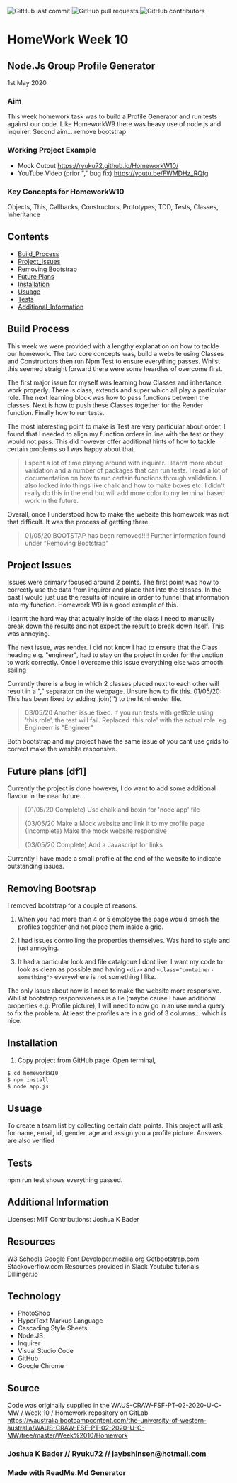 ![GitHub last commit](https://img.shields.io/github/last-commit/Ryuku72/HomeworkW10?style=for-the-badge)
![GitHub pull requests](https://img.shields.io/github/issues-pr/Ryuku72/HomeworkW10?style=for-the-badge)
![GitHub contributors](https://img.shields.io/github/contributors/Ryuku72/HomeworkW10?style=for-the-badge)

# HomeWork Week 10 
## Node.Js Group Profile Generator
1st May 2020


### Aim
This week homework task was to build a Profile Generator and run tests against our code. Like HomeworkW9 there was heavy use of node.js and inquirer.
Second aim... remove bootstrap



### Working Project Example
* Mock Output https://ryuku72.github.io/HomeworkW10/
* YouTube Video (prior "," bug fix) https://youtu.be/FWMDHz_RQfg



### Key Concepts for HomeworkW10
Objects, This, Callbacks, Constructors, Prototypes, TDD, Tests, Classes, Inheritance


 
## Contents
* [Build_Process](#Build_Process)
* [Project_Issues](#Project_Issues)
* [Removing Bootstrap](#Bootstrap)
* [Future Plans](#future)
* [Installation](#Installation)
* [Usuage](#Usuage)
* [Tests](#Tests)
* [Additional_Information](#Additional_Information)



<a name="Build_Process">

## Build Process 

This week we were provided with a lengthy explanation on how to tackle our homework. The two core concepts was, build a website using Classes and 
Constructors then run Npm Test to ensure everything passes. Whilst this seemed straight forward there were some heardles of overcome first.

The first major issue for myself was learning how Classes and inhertance work properly. There is class, extends and super which all play a 
particular role. The next learning block was how to pass functions between the classes. Next is how to push these Classes together for the Render 
function. Finally how to run tests.
 
The most interesting point to make is Test are very particular about order. I found that I needed to align my function orders in line with the test 
or they would not pass. This did however offer additional hints of how to tackle certain problems so I was happy about that.

> I spent a lot of time playing around with inquirer. I learnt more about validation and a 
> number of packages that can run tests. I read a lot of 
> documentation on how to run certain functions through validation. I also looked into things 
> like chalk and how to make boxes etc. I didn't really do 
> this in the end but will add more color to my terminal based work in the future. 

Overall, once I understood how to make the website this homework was not that difficult. It was the process of gettting there. 
 
> 01/05/20 BOOTSTAP has been removed!!!! 
> Further information found under "Removing Bootstrap"


<a name="Project_Issues">

## Project Issues

Issues were primary focused around 2 points. The first point was how to correctly use the data 
from inquirer and place that into the classes. In the 
past I would just use the results of inquire in order to funnel that information into my 
function. Homework W9 is a good example of this.

I learnt the hard way that actually inside of the class I need to manually break down the 
results and not expect the result to break down itself. 
This was annoying.

The next issue, was render. I did not know I had to ensure that the Class heading e.g. 
"engineer", had to stay on the project in order for the 
unction to work correctly. Once I overcame this issue everything else was smooth sailing

Currently there is a bug in which 2 classes placed next to each other will result in a "," 
separator on the webpage. Unsure how to fix this.
01/05/20: This has been fixed by adding .join('') to the htmlrender file.
> 
> 03/05/20 Another issue fixed. If you run tests with getRole using 'this.role', the test will 
> fail. Replaced 'this.role' with the actual role. eg. Engineerr is "Engineer"
>
Both bootstrap and my project have the same issue of you cant use grids to correct make the 
wesbite responsive.



<a name="future">

## Future plans [df1]

Currently the project is done however, I do want to add some additional flavour in the near 
future.
> 
>(01/05/20 Complete) Use chalk and boxin for 'node app' file
> 
> (03/05/20 Make a Mock website and link it to my profile page
> (Incomplete) Make the mock website responsive
>
> (03/05/20 Complete) Add a Javascript for links
> 
Currently I have made a small profile at the end of the website to indicate outstanding issues.



<a name="bootstrap">

## Removing Bootsrap

I removed bootstrap for a couple of reasons. 

1. When you had more than 4 or 5 employee the page would smosh the profiles togehter and not place them inside a grid. 

2. I had issues controlling the properties themselves. Was hard to style and just annoying.

3. It had a particular look and file catalgoue I dont like. I want my code to look as clean as possible and having `<div>` and `<class="container-something">` everywhere is not something I like.

The only issue about now is I need to make the website more responsive. Whilist bootstrap responsiveness is a lie (maybe cause I have additional properties e.g. Profile picture), I will need to now go in an use media query to fix the problem. At least the profiles are in a grid of 3 columns... which is nice. 



<a name="Installation">

## Installation 
1. Copy project from GitHub page. Open terminal, 

```sh
$ cd homeworkW10
$ npm install
$ node app.js
```


<a name="Usuage">

## Usuage 
To create a team list by collecting certain data points. This project will ask for name, email, id, gender, age and assign you a profile picture.
Answers are also verified  

<a name="Tests">


## Tests
npm run test shows everything passed.


<a name="Additional_Information">

## Additional Information
Licenses: MIT
Contributions: Joshua K Bader

## Resources
W3 Schools
Google Font
Developer.mozilla.org
Getbootstrap.com
Stackoverflow.com
Resources provided in Slack
Youtube tutorials
Dillinger.io


## Technology
* PhotoShop
* HyperText Markup Language
* Cascading Style Sheets
* Node.JS
* Inquirer
* Visual Studio Code
* GitHub
* Google Chrome


## Source
Code was originally supplied in the WAUS-CRAW-FSF-PT-02-2020-U-C-MW / Week 10 / Homework repository on GitLab https://waustralia.bootcampcontent.com/the-university-of-western-australia/WAUS-CRAW-FSF-PT-02-2020-U-C-MW/tree/master/Week%2010/Homework

### Joshua K Bader // Ryuku72 // jaybshinsen@hotmail.com
### Made with ReadMe.Md Generator 
